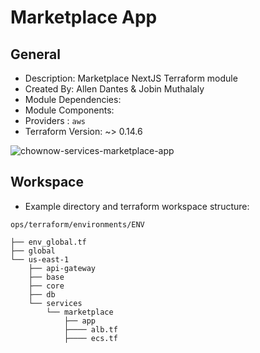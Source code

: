 # Marketplace App

## General

* Description: Marketplace NextJS Terraform module
* Created By: Allen Dantes & Jobin Muthalaly
* Module Dependencies: 
* Module Components:
* Providers : `aws`
* Terraform Version: ~> 0.14.6

![chownow-services-marketplace-app](https://github.com/ChowNow/ops-tf-modules/workflows/chownow-services-marketplace-app/badge.svg)

## Workspace

* Example directory and terraform workspace structure:

`ops/terraform/environments/ENV`
```
├── env_global.tf
├── global
└── us-east-1
    ├── api-gateway
    ├── base
    ├── core
    ├── db
    └── services
        └── marketplace
            ├── app
            ├──── alb.tf
            ├──── ecs.tf
```
